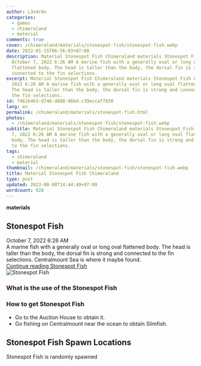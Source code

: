 ```yaml
---
author: L3n4r0x
categories:
  - games
  - chimeraland
  - material
comments: true
cover: /chimeraland/materials/stonespot-fish/stonespot-fish.webp
date: 2022-01-15T06:56:03+07:00
description: Material Stonespot Fish Chimeraland materials Stonespot Fish
  October 7, 2022 6:26 AM A marine fish with a generally oval or long oval
  flattened body. The head is taller than the body, the dorsal fin is strong and
  connected to the fin selections.
excerpt: Material Stonespot Fish Chimeraland materials Stonespot Fish October 7,
  2022 6:26 AM A marine fish with a generally oval or long oval flattened body.
  The head is taller than the body, the dorsal fin is strong and connected to
  the fin selections.
id: f46164b3-d746-4888-86bd-c39eccaf7830
lang: en
permalink: /chimeraland/materials/stonespot-fish.html
photos:
  - /chimeraland/materials/stonespot-fish/stonespot-fish.webp
subtitle: Material Stonespot Fish Chimeraland materials Stonespot Fish October
  7, 2022 6:26 AM A marine fish with a generally oval or long oval flattened
  body. The head is taller than the body, the dorsal fin is strong and connected
  to the fin selections.
tags:
  - chimeraland
  - material
thumbnail: /chimeraland/materials/stonespot-fish/stonespot-fish.webp
title: Material Stonespot Fish Chimeraland
type: post
updated: 2023-08-08T14:44:49+07:00
wordcount: 928
---
```


<link
  rel="stylesheet"
  href="https://rawcdn.githack.com/dimaslanjaka/Web-Manajemen/870a349/css/bootstrap-5-3-0-alpha3-wrapper.css"
/>
<section id="bootstrap-wrapper">
  <div data-bs-theme="dark">
    <div
      class="row g-0 border rounded overflow-hidden flex-md-row mb-4 shadow-sm position-relative bg-dark text-light"
    >
      <div class="col p-4 d-flex flex-column position-static">
        <strong class="d-inline-block mb-2 text-success">materials</strong>
        <h2 class="mb-0">Stonespot Fish</h2>
        <div class="mb-1 text-muted">October 7, 2022 6:26 AM</div>
        <div class="mb-2 border p-1">
          A marine fish with a generally oval or long oval flattened body. The
          head is taller than the body, the dorsal fin is strong and connected
          to the fin selections. Centralmount Sea is where it maybe found.
        </div>
        <a
          href="/chimeraland/materials/stonespot-fish.html"
          class="stretched-link d-none text-primary"
          >Continue reading Stonespot Fish</a
        >
      </div>
      <div class="col-auto d-none d-md-block d-lg-block">
        <img
          src="https://www.webmanajemen.com/chimeraland/materials/stonespot-fish/stonespot-fish.webp"
          alt="Stonespot Fish"
        />
      </div>
    </div>
    <div class="row">
      <div class="col-lg-6 col-12 mb-2">
        <div class="card">
          <div class="card-body">
            <h3 class="card-title">What is the use of the Stonespot Fish</h3>
            <div class="card-text"><ul></ul></div>
          </div>
        </div>
      </div>
      <div class="col-lg-6 col-12 mb-2">
        <div class="card">
          <div class="card-body">
            <h3 class="card-title">How to get Stonespot Fish</h3>
            <div class="card-text">
              <ul>
                <li>Go to the Auction House to obtain it.</li>
                <li>
                  Go fishing on Centralmount near the ocean to obtain Slimfish.
                </li>
              </ul>
            </div>
          </div>
        </div>
      </div>
      <div class="col-12 mb-2">
        <h2>Stonespot Fish Spawn Locations</h2>
        <p>Stonespot Fish is randomly spawned</p>
      </div>
    </div>
  </div>
</section>